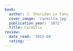 ```yaml
---
book:
  author: J. Sheridan Le Fanu
  cover_image: 'carmilla.jpg'
  publication_year: '1872'
  title: Carmilla
review:
  date_read: '2015-08'
  rating: ''
---
```

